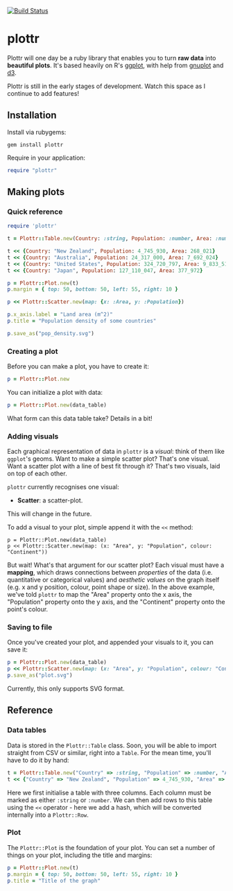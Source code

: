 [![Build Status](https://travis-ci.org/jyruzicka/plottr.svg?branch=master)](https://travis-ci.org/jyruzicka/plottr)

# plottr

Plottr will one day be a ruby library that enables you to turn **raw data** into **beautiful plots**. It's based heavily on R's [ggplot](), with help from [gnuplot]() and [d3]().

Plottr is still in the early stages of development. Watch this space as I continue to add features!

## Installation

Install via rubygems:

```
gem install plottr
```

Require in your application:

```ruby
require "plottr"
```

## Making plots

### Quick reference

```ruby
require 'plottr'

t = Plottr::Table.new(Country: :string, Population: :number, Area: :num)

t << {Country: "New Zealand", Population: 4_745_930, Area: 268_021}
t << {Country: "Australia", Population: 24_317_000, Area: 7_692_024}
t << {Country: "United States", Population: 324_720_797, Area: 9_833_517}
t << {Country: "Japan", Population: 127_110_047, Area: 377_972}

p = Plottr::Plot.new(t)
p.margin = { top: 50, bottom: 50, left: 55, right: 10 }

p << Plottr::Scatter.new(map: {x: :Area, y: :Population})

p.x_axis.label = "Land area (m^2)"
p.title = "Population density of some countries"

p.save_as("pop_density.svg")
```

### Creating a plot

Before you can make a plot, you have to create it:

```ruby
p = Plottr::Plot.new
```

You can initialize a plot with data:

```ruby
p = Plottr::Plot.new(data_table)
```

What form can this data table take? Details in a bit!

### Adding visuals

Each graphical representation of data in `plottr` is a *visual*: think of them like `ggplot`'s geoms. Want to make a simple scatter plot? That's one visual. Want a scatter plot with a line of best fit through it? That's two visuals, laid on top of each other.

`plottr` currently recognises one visual:

* **Scatter**: a scatter-plot.

This will change in the future.

To add a visual to your plot, simple append it with the `<<` method:

```
p = Plottr::Plot.new(data_table)
p << Plottr::Scatter.new(map: (x: "Area", y: "Population", colour: "Continent"))
```

But wait! What's that argument for our scatter plot? Each visual must have a **mapping**, which draws connections between *properties* of the data (i.e. quantitative or categorical values) and *aesthetic values* on the graph itself (e.g. x and y position, colour, point shape or size). In the above example, we've told `plottr` to map the "Area" property onto the x axis, the "Population" property onto the y axis, and the "Continent" property onto the point's colour.

### Saving to file

Once you've created your plot, and appended your visuals to it, you can save it:

```ruby
p = Plottr::Plot.new(data_table)
p << Plottr::Scatter.new(map: (x: "Area", y: "Population", colour: "Continent"))
p.save_as("plot.svg")
```

Currently, this only supports SVG format.

## Reference

### Data tables

Data is stored in the  `Plottr::Table` class. Soon, you will be able to import straight from CSV or similar, right into a `Table`. For the mean time, you'll have to do it by hand:

```ruby
t = Plottr::Table.new("Country" => :string, "Population" => :number, "Area" => :number)
t << {"Country" => "New Zealand", "Population" => 4_745_930, "Area" => 268_021}
```

Here we first initialise a table with three columns. Each column must be marked as either `:string` or `:number`. We can then add rows to this table using the `<<` operator - here we add a hash, which will be converted internally into a `Plottr::Row`.

### Plot

The `Plottr::Plot` is the foundation of your plot. You can set a number of things on your plot, including the title and margins:

```ruby
p = Plottr::Plot.new(t)
p.margin = { top: 50, bottom: 50, left: 55, right: 10 }
p.title = "Title of the graph"
```